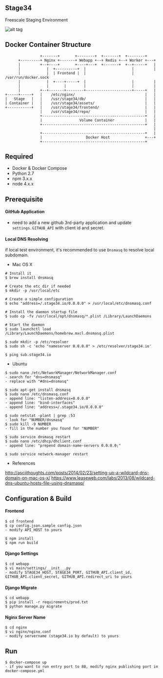 ## Stage34
Freescale Staging Environment

![alt tag](http://g.recordit.co/0J84vWlwC5.gif)

## Docker Container Structure

                    +-------+       +--------+  +-------+  +--------+
          +---------+ Nginx +-------+ Webapp +--+ Redis +--+ Worker +---+
          |         +--+----+       +----+---+  +-------+  +--+-----+   |
          |            |  +----------+  |                     |         |
          |            |  | Frontend |  |                     | /var/run/docker.sock
          |            |  +----+-----+  |                     |         |
          |            |       |        |                     |         |
          |         +--+-------+--------+---------------------+-----+   |
    +-----+-----+   |    /etc/nginx/                                |   |
    |   Stage   |   |    /usr/stage34/db/                           |   |
    | Container |   |    /usr/stage34/assets/                       |   |
    +-----------+   |    /usr/stage34/frontend/                     |   |
                    |    /usr/stage34/repo/                         |   |
                    +-----------------------------------------------+   |
                    |                 Volume Container              |   |
                    +-----------------------------------------------+   |
                                                                        |
                    +-----------------------------------------------+   |
                    |                    Docker Host                +---+
                    +-----------------------------------------------+

## Required
- Docker & Docker Compose
- Python 2.7
- npm 3.x.x
- node 4.x.x


## Prerequisite
#### GitHub Application
- need to add a new github 3rd-party application and update `settings.GITHUB_API` with client id and secret.

#### Local DNS Resolving
if local test environment, it's recommended to use `Dnsmasq` to resolve local subdomain.

- Mac OS X
```
# Install it
$ brew install dnsmasq

# Create the etc dir if needed
$ mkdir -p /usr/local/etc

# Create a simple configuration
$ echo "address=/.stage34.io/0.0.0.0" > /usr/local/etc/dnsmasq.conf

# Install the daemon startup file
$ sudo cp -fv /usr/local/opt/dnsmasq/*.plist /Library/LaunchDaemons

# Start the daemon
$ sudo launchctl load /Library/LaunchDaemons/homebrew.mxcl.dnsmasq.plist

$ sudo mkdir -p /etc/resolver
$ sudo sh -c 'echo "nameserver 0.0.0.0" > /etc/resolver/stage34.io'

$ ping sub.stage34.io
```

- Ubuntu
```
$ sudo nano /etc/NetworkManager/NetworkManager.conf
- search for "dns=dnsmasq"
- replace with "#dns=dnsmasq"

$ sudo apt-get install dnsmasq
$ sudo nano /etc/dnsmasq.conf
- append line: "listen-address=0.0.0.0"
- append line: "bind-interfaces"
- append line: "address=/.stage34.io/0.0.0.0"

$ sudo netstat -plant | grep :53
- look for "NUMBER/dnsmasq"
$ sudo kill -9 NUMBER
- fill in the number you found for "NUMBER"

$ sudo service dnsmasq restart
$ sudo nano /etc/dhcp/dhclient.conf
- append line: "prepend domain-name-servers 0.0.0.0;"

$ sudo service network-manager restart
```

- References

http://asciithoughts.com/posts/2014/02/23/setting-up-a-wildcard-dns-domain-on-mac-os-x/
https://www.leaseweb.com/labs/2013/08/wildcard-dns-ubuntu-hosts-file-using-dnsmasq/


## Configuration & Build
#### Frontend
```
$ cd frontend
$ cp config.json.sample config.json
- modify API_HOST to yours

$ npm install
$ npm run build
```

#### Django Settings
```
$ cd webapp
$ vi main/settings/__init__.py
- modify STAGE34_HOST, STAGE34_PORT, GITHUB_API.client_id, GITHUB_API.client_secret, GITHUB_API.redirect_uri to yours
```

#### Django Migrate
```
$ cd webapp
$ pip install -r requirements/prod.txt
$ python manage.py migrate
```

#### Nginx Server Name
```
$ cd nginx
$ vi nginx/nginx.conf
- modify servername (stage34.io by default) to yours
```

## Run
```
$ docker-compose up
- if you want to run entry port to 80, modify nginx publishing port in docker-compose.yml
```
